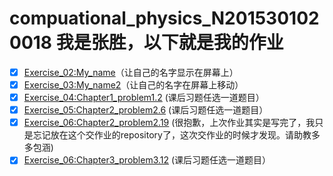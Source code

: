 # compuational_physics_N2015301020018 我是张胜，以下就是我的作业
- [x] [Exercise_02:My_name](https://github.com/zhangsheng999/My_name/blob/master/My_name.py	)（让自己的名字显示在屏幕上）
- [x] [Exercise_03:My_name2](https://github.com/zhangsheng999/My_name2)（让自己的名字在屏幕上移动）
- [x] [Exercise_04:Chapter1_problem1.2](https://github.com/zhangsheng999/Problem1.2/blob/master/solution.md) (课后习题任选一道题目）
- [x] [Exercise_05:Chapter2_problem2.6](https://github.com/zhangsheng999/problem2.6) (课后习题任选一道题目）
- [x] [Exercise_06:Chapter2_problem2.19](https://github.com/zhangsheng999/problem2.19) (很抱歉，上次作业其实是写完了，我只是忘记放在这个交作业的repository了，这次交作业的时候才发现。请助教多多包涵)
- [x] [Exercise_06:Chapter3_problem3.12](https://github.com/zhangsheng999/problem3.12) (课后习题任选一道题目）
